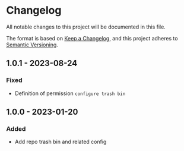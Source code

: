 # Changelog
All notable changes to this project will be documented in this file.

The format is based on [Keep a Changelog](https://keepachangelog.com/en/1.0.0/),
and this project adheres to [Semantic Versioning](https://semver.org/spec/v2.0.0.html).

## 1.0.1 - 2023-08-24
### Fixed
- Definition of permission `configure trash bin`

## 1.0.0 - 2023-01-20
### Added
- Add repo trash bin and related config

